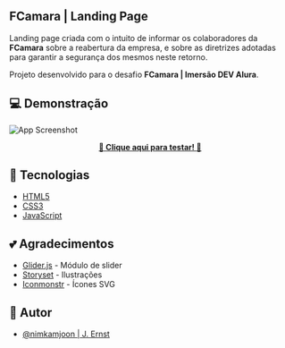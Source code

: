## FCamara | Landing Page

Landing page criada com o intuito de informar os colaboradores da <b>FCamara</b> sobre a reabertura da empresa, e sobre as diretrizes adotadas para garantir a segurança dos mesmos neste retorno.

Projeto desenvolvido para o desafio <b>FCamara | Imersão DEV Alura</b>. 

## 💻 Demonstração 

![App Screenshot](assets/screenshots.gif)

<p align="center"><a href="https://kind-booth-c3fdaf.netlify.app"><b>🧡 Clique aqui para testar! 🧡</b></a></p>
  
  
## 🧰 Tecnologias

- [HTML5](https://developer.mozilla.org/pt-BR/docs/Web/HTML)
- [CSS3](https://developer.mozilla.org/pt-BR/docs/Web/CSS)
- [JavaScript](https://developer.mozilla.org/pt-BR/docs/Web/JavaScript)

## 💕 Agradecimentos

 - [Glider.js](https://nickpiscitelli.github.io/Glider.js/) - Módulo de slider
 - [Storyset](https://storyset.com) - Ilustrações
 - [Iconmonstr](https://iconmonstr.com) - Ícones SVG

## 🔅 Autor

- [@nimkamjoon | J. Ernst](https://www.github.com/nimkamjoon) 
